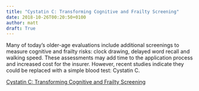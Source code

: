 ```yaml
---
title: "Cystatin C: Transforming Cognitive and Frailty Screening"
date: 2018-10-26T00:20:50+0100
author: matt
draft: True
---
```

Many of today’s older-age evaluations include additional screenings to measure cognitive and frailty risks: clock drawing, delayed word recall and walking speed. These assessments may add time to the application process and increased cost for the insurer. However, recent studies indicate they could be replaced with a simple blood test: Cystatin C.

[ Cystatin C: Transforming Cognitive and Frailty Screening ]( https://blog.examone.com/cystatin-c-older-age-life-insurance/ )
